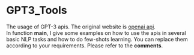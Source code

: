 # GPT3_Tools
The usage of GPT-3 apis. The original website is [openai api](https://openai.com/api/).  
In function **main**, I give some examples on how to use the apis in several basic NLP tasks and how to do few-shots learning. You can replace them according to your requirements. Please refer to the **comments**.
